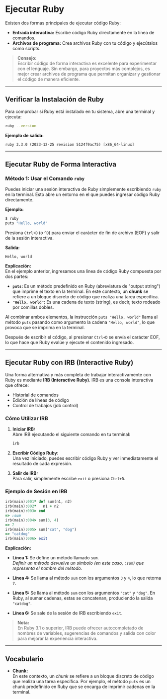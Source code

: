 
# Ejecutar Ruby

Existen dos formas principales de ejecutar código Ruby:

- **Entrada interactiva:** Escribe código Ruby directamente en la línea de comandos.
- **Archivos de programa:** Crea archivos Ruby con tu código y ejecútalos como scripts.

> **Consejo:**  
> Escribir código de forma interactiva es excelente para experimentar con el lenguaje. Sin embargo, para proyectos más complejos, es mejor crear archivos de programa que permitan organizar y gestionar el código de manera eficiente.

---

## Verificar la Instalación de Ruby

Para comprobar si Ruby está instalado en tu sistema, abre una terminal y ejecuta:

```bash
ruby --version
```

**Ejemplo de salida:**

```
ruby 3.3.0 (2023-12-25 revision 5124f9ac75) [x86_64-linux]
```

---

## Ejecutar Ruby de Forma Interactiva

### Método 1: Usar el Comando `ruby`

Puedes iniciar una sesión interactiva de Ruby simplemente escribiendo `ruby` en la terminal. Esto abre un entorno en el que puedes ingresar código Ruby directamente.

**Ejemplo:**

```bash
$ ruby
puts "Hello, world"
```

Presiona `Ctrl+D` (o `^D`) para enviar el carácter de fin de archivo (EOF) y salir de la sesión interactiva.

**Salida:**

```
Hello, world
```

**Explicación:**  
En el ejemplo anterior, ingresamos una línea de código Ruby compuesta por dos partes:
- **`puts`:** Es un método predefinido en Ruby (abreviatura de "output string") que imprime el texto en la terminal. En este contexto, un **chunk** se refiere a un bloque discreto de código que realiza una tarea específica.
- **`"Hello, world"`:** Es una cadena de texto (string), es decir, texto rodeado por comillas dobles.

Al combinar ambos elementos, la instrucción `puts "Hello, world"` llama al método `puts` pasando como argumento la cadena `"Hello, world"`, lo que provoca que se imprima en la terminal.

Después de escribir el código, al presionar `Ctrl+D` se envía el carácter EOF, lo que hace que Ruby evalúe y ejecute el contenido ingresado.

---

## Ejecutar Ruby con IRB (Interactive Ruby)

Una forma alternativa y más completa de trabajar interactivamente con Ruby es mediante **IRB (Interactive Ruby)**. IRB es una consola interactiva que ofrece:

- Historial de comandos
- Edición de líneas de código
- Control de trabajos (job control)

### Cómo Utilizar IRB

1. **Iniciar IRB:**  
   Abre IRB ejecutando el siguiente comando en tu terminal:

   ```bash
   irb
   ```

2. **Escribir Código Ruby:**  
   Una vez iniciado, puedes escribir código Ruby y ver inmediatamente el resultado de cada expresión.

3. **Salir de IRB:**  
   Para salir, simplemente escribe `exit` o presiona `Ctrl+D`.

### Ejemplo de Sesión en IRB

```ruby
irb(main):001* def sum(n1, n2)
irb(main):002*   n1 + n2
irb(main):003> end
=> :sum
irb(main):004> sum(3, 4)
=> 7
irb(main):005> sum("cat", "dog")
=> "catdog"
irb(main):006> exit
```

**Explicación:**

- **Línea 1:** Se define un método llamado `sum`.  
  *Definir un método devuelve un símbolo (en este caso, `:sum`) que representa el nombre del método.*

- **Línea 4:** Se llama al método `sum` con los argumentos `3` y `4`, lo que retorna `7`.

- **Línea 5:** Se llama al método `sum` con los argumentos `"cat"` y `"dog"`. En Ruby, al sumar cadenas, estas se concatenan, produciendo la salida `"catdog"`.

- **Línea 6:** Se sale de la sesión de IRB escribiendo `exit`.

> **Nota:**  
> En Ruby 3.1 o superior, IRB puede ofrecer autocompletado de nombres de variables, sugerencias de comandos y salida con color para mejorar la experiencia interactiva.

---

## Vocabulario

- **Chunk:**  
  En este contexto, un *chunk* se refiere a un bloque discreto de código que realiza una tarea específica. Por ejemplo, el método `puts` es un chunk predefinido en Ruby que se encarga de imprimir cadenas en la terminal.
